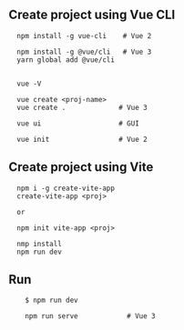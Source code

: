 

## Create project using Vue CLI
```
  npm install -g vue-cli    # Vue 2

  npm install -g @vue/cli   # Vue 3
  yarn global add @vue/cli 


  vue -V

  vue create <proj-name>
  vue create .             # Vue 3
  
  vue ui                   # GUI

  vue init                 # Vue 2
```

## Create project using Vite
```
  npm i -g create-vite-app
  create-vite-app <proj>
  
  or

  npm init vite-app <proj>
  
  nmp install
  npm run dev
```


## Run
```
    $ npm run dev    

    npm run serve            # Vue 3        
```
    